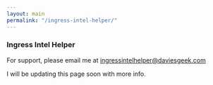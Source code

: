 ```yaml
---
layout: main
permalink: "/ingress-intel-helper/"
---
```


<div class="post white-panel">
  <h3>Ingress Intel Helper</h3>

  <p>For support, please email me at <a href='&#109;ailto&#58;%&#54;9&#110;g&#37;72&#37;&#54;5ssin%&#55;4elhelp%65r%40&#37;6&#52;&#97;&#37;76%69e%73&#103;%65%65%6B&#46;&#37;6&#51;om'>in&#103;r&#101;ssint&#101;l&#104;e&#108;&#112;er&#64;davie&#115;geek&#46;com</a></p>

  <p>I will be updating this page soon with more info.</p>
</div>
